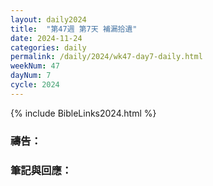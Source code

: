 ```yaml
---
layout: daily2024
title:  "第47週 第7天 補漏拾遺"
date: 2024-11-24
categories: daily
permalink: /daily/2024/wk47-day7-daily.html
weekNum: 47
dayNum: 7
cycle: 2024
---
```


{% include BibleLinks2024.html %}

### 禱告：

### 筆記與回應：
